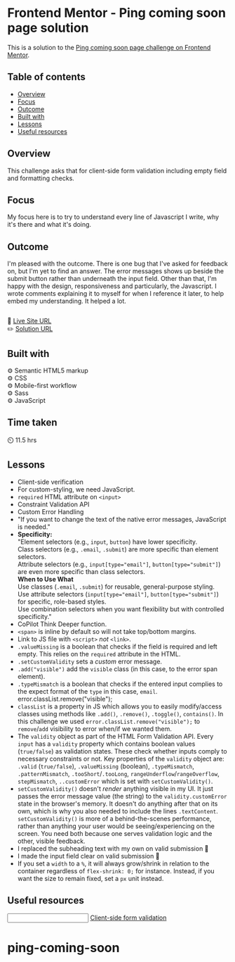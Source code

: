# Frontend Mentor - Ping coming soon page solution

This is a solution to the [Ping coming soon page challenge on Frontend Mentor](https://www.frontendmentor.io/challenges/ping-single-column-coming-soon-page-5cadd051fec04111f7b848da).

## Table of contents

- [Overview](#overview)
- [Focus](#focus)
- [Outcome](#outcome)
- [Built with](#built-with)
- [Lessons](#lessons)
- [Useful resources](#useful-resources)

## Overview

This challenge asks that for client-side form validation including empty field and formatting checks.

## Focus

My focus here is to try to understand every line of Javascript I write, why it's there and what it's doing.

## Outcome

I'm pleased with the outcome. There is one bug that I've asked for feedback on, but I'm yet to find an answer. The error messages shows up beside the submit button rather than underneath the input field. Other than that, I'm happy with the design, responsiveness and particularly, the Javascript. I wrote comments explaining it to myself for when I reference it later, to help embed my understanding. It helped a lot.

![]()

:jigsaw: [Live Site URL](https://i000o.github.io/ping-coming-soon/)  
:pencil2: [Solution URL](https://www.frontendmentor.io/solutions/ping-coming-soon-js-client-side-validation-1zJWY-pAyD)

## Built with

:gear: Semantic HTML5 markup  
:gear: CSS  
:gear: Mobile-first workflow  
:gear: Sass  
:gear: JavaScript

## Time taken

:timer_clock: 11.5 hrs

## Lessons

- Client-side verification
- For custom-styling, we need JavaScript.
- `required` HTML attribute on `<input>`
- Constraint Validation API
- Custom Error Handling
- "If you want to change the text of the native error messages, JavaScript is needed."
- **Specificity:**  
  "Element selectors (e.g., `input`, `button`) have lower specificity.  
  Class selectors (e.g., `.email`, `.submit`) are more specific than element selectors.  
  Attribute selectors (e.g., `input[type="email"]`, `button[type="submit"]`) are even more specific than class selectors.  
  **When to Use What**  
  Use classes (`.email`, `.submit`) for reusable, general-purpose styling.  
  Use attribute selectors (`input[type="email"]`, `button[type="submit"]`) for specific, role-based styles.  
  Use combination selectors when you want flexibility but with controlled specificity."
- CoPilot Think Deeper function.
- `<span>` is inline by default so will not take top/bottom margins.
- Link to JS file with `<script>` _not_ `<link>`.
- `.valueMissing` is a boolean that checks if the field is required and left empty. This relies on the `required` attribute in the HTML.
- `.setCustomValidity` sets a _custom_ error message.
- `.add("visible")` add the `visible` class (in this case, to the error span element).
- `.typeMismatch` is a boolean that checks if the entered input complies to the expect format of the `type` in this case, `email`.
  error.classList.remove("visible");
- `classList` is a property in JS which allows you to easily modify/access classes using methods like `.add()`, `.remove()`, `.toggle()`, `contains()`. In this challenge we used `error.classList.remove("visible");` to `remove`/`add` visibility to error when/if we wanted them.
- The `validity` object as part of the HTML Form Validation API. Every `input` has a `validity` property which contains boolean values (`true/false`) as validation states. These check whether inputs comply to necessary constraints or not. Key properties of the `validity` object are: `.valid` (`true/false`), `.valueMissing` (boolean), `.typeMismatch`, `.patternMismatch`, `.tooShort`/`.tooLong`, `rangeUnderflow`/`rangeOverflow`, `stepMismatch`, `..customError` which is set with `setCustomValidity()`.
- `setCustomValidity()` doesn't _render_ anything visible in my UI. It just passes the error message value (the string) to the `validity.customError` state in the browser's memory. It doesn't do anything after that on its own, which is why you also needed to include the lines `.textContent`. `setCustomValidity()` is more of a behind-the-scenes performance, rather than anything your user would be seeing/experiencing on the screen. You need both because one serves validation logic and the other, visible feedback.
- I replaced the subheading text with my own on valid submission :slightly_smiling_face:
- I made the input field clear on valid submission :slightly_smiling_face:
- If you set a `width` to a `%`, it will always grow/shrink in relation to the container regardless of `flex-shrink: 0;` for instance. Instead, if you want the size to remain fixed, set a `px` unit instead.

## Useful resources

[<input type="email">](https://developer.mozilla.org/en-US/docs/Web/HTML/Element/input/email)
[Client-side form validation](https://developer.mozilla.org/en-US/docs/Learn_web_development/Extensions/Forms/Form_validation)

# ping-coming-soon
